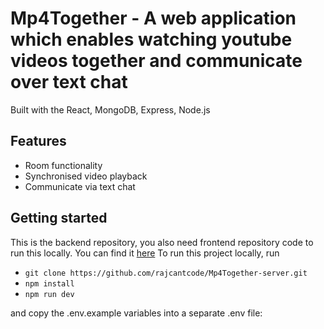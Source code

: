 # Mp4Together - A web application which enables watching youtube videos together and communicate over text chat

Built with the React, MongoDB, Express, Node.js

## Features

- Room functionality
- Synchronised video playback
- Communicate via text chat

## Getting started

This is the backend repository, you also need frontend repository code to run this locally. You can find it [here](https://github.com/rajcantcode/Mp4Together-client.git)
To run this project locally, run
- `git clone https://github.com/rajcantcode/Mp4Together-server.git`
- `npm install`
- `npm run dev`

and copy the .env.example variables into a separate .env file:

